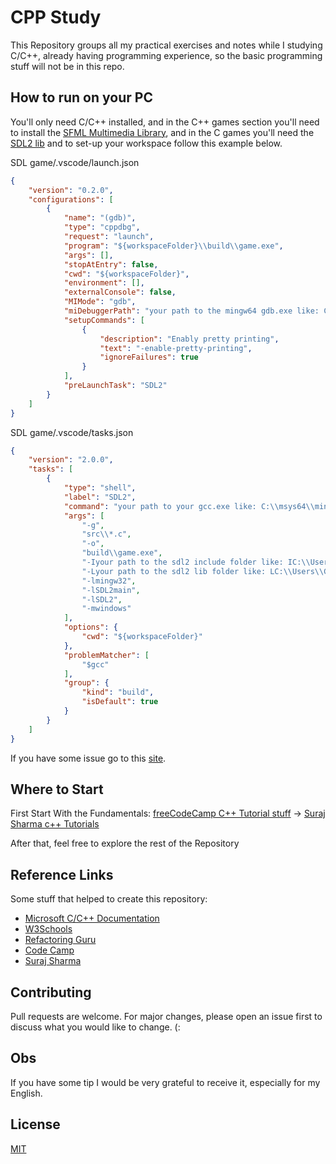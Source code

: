 # CPP Study

This Repository groups all my practical exercises and notes while I studying C/C++, already having programming experience, so the basic programming stuff will not be in this repo.

## How to run on your PC

You'll only need C/C++ installed, and in the C++ games section you'll need to install the [SFML Multimedia Library](https://www.sfml-dev.org/), and in the C games you'll need the [SDL2 lib](https://www.libsdl.org/download-2.0.php) and to set-up your workspace follow this example below.

SDL game/.vscode/launch.json
``` json
{
    "version": "0.2.0",
    "configurations": [
        {
            "name": "(gdb)",
            "type": "cppdbg",
            "request": "launch",
            "program": "${workspaceFolder}\\build\\game.exe",
            "args": [],
            "stopAtEntry": false,
            "cwd": "${workspaceFolder}",
            "environment": [],
            "externalConsole": false,
            "MIMode": "gdb",
            "miDebuggerPath": "your path to the mingw64 gdb.exe like: C:\\msys64\\mingw64\\bin\\gdb.exe",
            "setupCommands": [
                {
                    "description": "Enably pretty printing",
                    "text": "-enable-pretty-printing",
                    "ignoreFailures": true
                }
            ],
            "preLaunchTask": "SDL2"
        }
    ]
}
```

SDL game/.vscode/tasks.json
``` json
{
	"version": "2.0.0",
	"tasks": [
		{
			"type": "shell",
			"label": "SDL2",
			"command": "your path to your gcc.exe like: C:\\msys64\\mingw64\\bin\\gcc.exe",
			"args": [
				"-g",
				"src\\*.c",
				"-o",
				"build\\game.exe",
				"-Iyour path to the sdl2 include folder like: IC:\\Users\\Gabriel\\Documents\\Out\\SDL2\\SDL2-2.0.14\\x86_64-w64-mingw32\\include",
				"-Lyour path to the sdl2 lib folder like: LC:\\Users\\Gabriel\\Documents\\Out\\SDL2\\SDL2-2.0.14\\x86_64-w64-mingw32\\lib",
				"-lmingw32",
				"-lSDL2main",
				"-lSDL2",
				"-mwindows"
			],
			"options": {
				"cwd": "${workspaceFolder}"
			},
			"problemMatcher": [
				"$gcc"
			],
			"group": {
				"kind": "build",
				"isDefault": true
			}
		}
	]
}
```
If you have some issue go to this [site](https://giovanni.codes/setup-sdl2-with-visual-studio-code-and-mingw64-on-windows/).

## Where to Start

First Start With the Fundamentals: [freeCodeCamp C++ Tutorial stuff](https://github.com/Gabriel-Spinola/CPP-Study/tree/main/CodeCamp) -> [Suraj Sharma c++ Tutorials](https://github.com/Gabriel-Spinola/CPP-Study/tree/main/Suraj-Tutorials)

After that, feel free to explore the rest of the Repository

## Reference Links

Some stuff that helped to create this repository:
- [Microsoft C/C++ Documentation](https://docs.microsoft.com/en-us/cpp/?view=msvc-160)
- [W3Schools](https://www.w3schools.com/cpp/default.asp)
- [Refactoring Guru](https://refactoring.guru/)
- [Code Camp](https://www.youtube.com/channel/UC8butISFwT-Wl7EV0hUK0BQ)
- [Suraj Sharma](https://www.youtube.com/channel/UC2i39AOpDSlO1Mrn1jQ8Xkg)

## Contributing

Pull requests are welcome. For major changes, please open an issue first to discuss what you would like to change. (:

## Obs

If you have some tip I would be very grateful to receive it, especially for my English.

## License
[MIT](https://github.com/Gabriel-Spinola/CPP-Study/blob/main/LICENSE)
